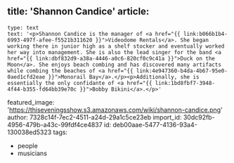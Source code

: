 title: 'Shannon Candice'
article:
  -
    type: text
    text: '<p>Shannon Candice is the manager of <a href="{{ link:b066b1b4-6993-497f-afee-f5521b311620 }}">Videodome Rentals</a>. She began working there in junior high as a shelf stocker and eventually worked her way into management. She is also the lead singer for the band <a href="{{ link:dbf832d9-a38a-4446-a0c6-820cf0c9c41a }}">Duck on the Moon</a>. She enjoys beach combing and has discovered many artifacts while combing the beaches of <a href="{{ link:4e947360-b4da-4b67-95e0-0aed1cfd2eae }}">Monorail Bay</a>.</p><p>Additionally, she is essentially the only confidante of <a href="{{ link:1bd8fbf7-3948-4f44-b355-fd64bb39e70c }}">Bobby Bikini</a>.</p>'
featured_image: 'https://thiseveningsshow.s3.amazonaws.com/wiki/shannon-candice.png'
author: 7328c14f-7ec2-4511-a24d-29a1c5ce23eb
import_id: 30dc92fb-4956-479b-a43c-99fdf4ce4837
id: deb00aae-5477-4136-93a4-130038ed5323
tags:
  - people
  - musicians
